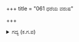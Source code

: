 +++
title = "061 ಧರೆಯ ವರುಷ"

+++

<details><summary>ಗದ್ಯ (ಕ.ಗ.ಪ) </summary>

61. ಭೂಮಂಡಲದ ವರುಷ, ದ್ವೀಪ, ಪರ್ವತ, ಸಮುದ್ರ, ಮೇರು ಪರ್ವತದ ಶಿಖರದ ತುದಿಯಲ್ಲಿರುವ ಬ್ರಹ್ಮನ ನಗರ -ಇವುಗಳೆಲ್ಲದರ ವಿವರವನ್ನು ಹೇಳಿದೆನು. ಈಗ ಸೂರ್ಯನ ರಥದ ಪಥ, ನಕ್ಷತ್ರ ಮಂಡಲಗಳ ವಿವರವನ್ನು ಕೇಳು ಎಂದು ಮಾತಳಿಯು ಅರ್ಜುನನಿಗೆ ಹೇಳಿದನು.
</details>
